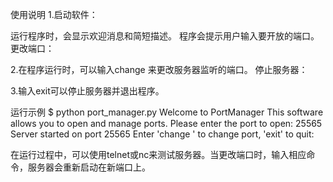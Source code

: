 使用说明
1.启动软件：

运行程序时，会显示欢迎消息和简短描述。
程序会提示用户输入要开放的端口。
更改端口：

2.在程序运行时，可以输入change <port>来更改服务器监听的端口。
停止服务器：

3.输入exit可以停止服务器并退出程序。

运行示例
$ python port_manager.py
Welcome to PortManager
This software allows you to open and manage ports.
Please enter the port to open: 25565
Server started on port 25565
Enter 'change <port>' to change port, 'exit' to quit:

在运行过程中，可以使用telnet或nc来测试服务器。当更改端口时，输入相应命令，服务器会重新启动在新端口上。
